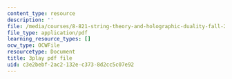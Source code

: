```yaml
---
content_type: resource
description: ''
file: /media/courses/8-821-string-theory-and-holographic-duality-fall-2014/c3e2bebf2ac2132ec3738d2cc5c07e92_75zfIar62c.pdf
file_type: application/pdf
learning_resource_types: []
ocw_type: OCWFile
resourcetype: Document
title: 3play pdf file
uid: c3e2bebf-2ac2-132e-c373-8d2cc5c07e92
---
```

